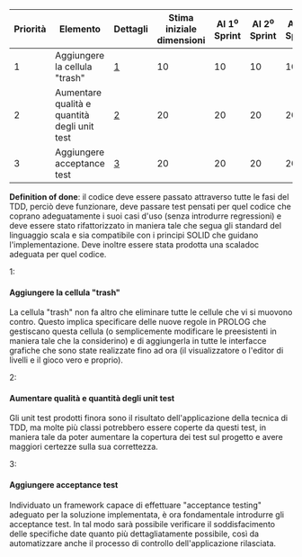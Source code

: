 | Priorità | Elemento | Dettagli | Stima iniziale dimensioni | Al 1<sup>o</sup> Sprint | Al 2<sup>o</sup> Sprint | Al 3<sup>o</sup> Sprint | Al 4<sup>o</sup> Sprint | Al 5<sup>o</sup> Sprint |
| --- | --- | --- | --- | --- | --- | --- | --- | --- |
| 1 | Aggiungere la cellula "trash" | [1](#1) | 10 | 10 | 10 | 10 | 10
| 2 | Aumentare qualità e quantità degli unit test | [2](#2) | 20 | 20 | 20 | 20 | 20
| 3 | Aggiungere acceptance test | [3](#3) | 20 | 20 | 20 | 20 | 20

**Definition of done**: il codice deve essere passato attraverso tutte le fasi del TDD, perciò deve funzionare, deve passare test pensati per quel codice che coprano adeguatamente i suoi casi d'uso (senza introdurre regressioni) e deve essere stato rifattorizzato in maniera tale che segua gli standard del linguaggio scala e sia compatibile con i principi SOLID che guidano l'implementazione. Deve inoltre essere stata prodotta una scaladoc adeguata per quel codice.

<a name="1">1</a>: 
#### Aggiungere la cellula "trash"
La cellula "trash" non fa altro che eliminare tutte le cellule che vi si muovono contro. Questo implica specificare delle nuove regole in PROLOG che gestiscano questa cellula (o semplicemente modificare le preesistenti in maniera tale che la considerino) e di aggiungerla in tutte le interfacce grafiche che sono state realizzate fino ad ora (il visualizzatore o l'editor di livelli e il gioco vero e proprio).

<a name="2">2</a>:
#### Aumentare qualità e quantità degli unit test
Gli unit test prodotti finora sono il risultato dell'applicazione della tecnica di TDD, ma molte più classi potrebbero essere coperte da questi test, in maniera tale da poter aumentare la copertura dei test sul progetto e avere maggiori certezze sulla sua correttezza.

<a name="3">3</a>:
#### Aggiungere acceptance test
Individuato un framework capace di effettuare "acceptance testing" adeguato per la soluzione implementata, è ora fondamentale introdurre gli acceptance test. In tal modo sarà possibile verificare il soddisfacimento delle specifiche date quanto più dettagliatamente possibile, così da automatizzare anche il processo di controllo dell'applicazione rilasciata.
